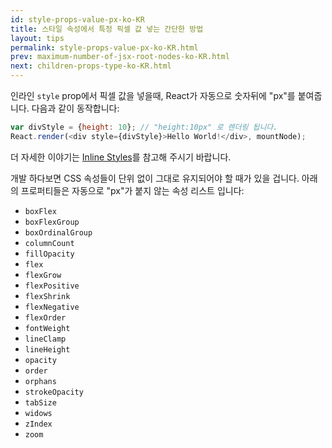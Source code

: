 ```yaml
---
id: style-props-value-px-ko-KR
title: 스타일 속성에서 특정 픽셀 값 넣는 간단한 방법 
layout: tips
permalink: style-props-value-px-ko-KR.html
prev: maximum-number-of-jsx-root-nodes-ko-KR.html
next: children-props-type-ko-KR.html
---
```


인라인 `style` prop에서 픽셀 값을 넣을때, React가 자동으로 숫자뒤에 "px"를 붙여줍니다. 다음과 같이 동작합니다:

```js
var divStyle = {height: 10}; // "height:10px" 로 렌더링 됩니다.
React.render(<div style={divStyle}>Hello World!</div>, mountNode);
```

더 자세한 이야기는 [Inline Styles](/react/tips/inline-styles-ko-KR.html)를 참고해 주시기 바랍니다.

개발 하다보면 CSS 속성들이 단위 없이 그대로 유지되어야 할 때가 있을 겁니다. 아래의 프로퍼티들은 자동으로 "px"가 붙지 않는 속성 리스트 입니다:

- `boxFlex`
- `boxFlexGroup`
- `boxOrdinalGroup`
- `columnCount`
- `fillOpacity`
- `flex`
- `flexGrow`
- `flexPositive`
- `flexShrink`
- `flexNegative`
- `flexOrder`
- `fontWeight`
- `lineClamp`
- `lineHeight`
- `opacity`
- `order`
- `orphans`
- `strokeOpacity`
- `tabSize`
- `widows`
- `zIndex`
- `zoom`
